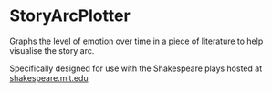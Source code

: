 # StoryArcPlotter
Graphs the level of emotion over time in a piece of literature to help visualise the story arc.  

Specifically designed for use with the Shakespeare plays hosted at [shakespeare.mit.edu](http://shakespeare.mit.edu/)